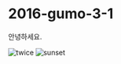 # 2016-gumo-3-1

안녕하세요.

![twice](https://c.tadst.com/gfx/750w/sunrise-sunset-sun-calculator.jpg?1)
![sunset](https://encrypted-tbn3.gstatic.com/images?q=tbn:ANd9GcTLHCuSNH7J8Hu30QE_CBlBo_X-Ycb088_9B3FdBza_wQSvBHLVNQ)
